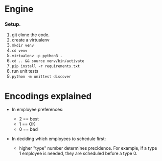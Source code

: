 # Engine

### Setup.

1. git clone the code.
2. create a virtualenv
  1. `mkdir venv`
  2. `cd venv`
  3. `virtualenv -p python3 .`
  4. `cd .. && source venv/bin/activate`
  5. `pip install -r requirements.txt`
3. run unit tests
  1. `python -m unittest discover`

# Encodings explained

* In employee preferences:
  * 2 == best
  * 1 == OK
  * 0 == bad

* In deciding which employees to schedule first:
  * higher "type" number determines precidence.  For example, if a type 1 employee is needed, they are scheduled before a type 0.